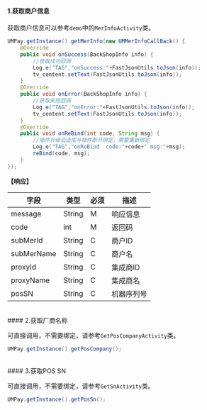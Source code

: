 #### 1.获取商户信息

获取商户信息可以参考`demo`中的`MerInfoActivity`类。

```java
UMPay.getInstance().getMerInfo(new UMMerInfoCallBack() {
	@Override
	public void onSuccess(BackShopInfo info) {
		//获取成功回调
		Log.e("TAG","onSuccess:"+FastJsonUtils.toJson(info));
		tv_content.setText(FastJsonUtils.toJson(info));
	}
	@Override
	public void onError(BackShopInfo info) {
		//获取失败回调
		Log.e("TAG","onError:"+FastJsonUtils.toJson(info));
		tv_content.setText(FastJsonUtils.toJson(info));
	}
	@Override
	public void onReBind(int code, String msg) {
		//插件升级会造成与插件断开绑定，需要重新绑定
		Log.e("TAG","onReBind  code:"+code+" msg:"+msg);
		reBind(code, msg);
	}
});
```

**【响应】**


| 字段  | 类型  | 必须  | 描述  |
| ------------ | ------------ | ------------ | ------------ |
| message  | String  | M  | 响应信息  |
| code  | int  | M  | 返回码  |
| subMerId  | String  | C  | 商户ID  |
| subMerName  | String  | C  | 商户名  |
| proxyId  | String  | C  | 集成商ID  |
| proxyName  | String  | C  | 集成商名  |
| posSN  | String  | C  | 机器序列号  |

<br/>
#### 2.获取厂商名称

可直接调用，不需要绑定，请参考`GetPosCompanyActivity`类。

```java
UMPay.getInstance().getPosCompany();
```


<br/>
#### 3.获取POS SN

可直接调用，不需要绑定，请参考`GetSnActivity`类。

```java
UMPay.getInstance().getPosSn();
```

